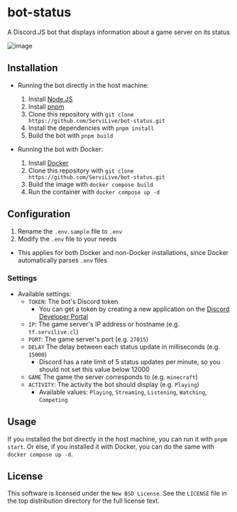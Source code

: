 # bot-status
A Discord.JS bot that displays information about a game server on its status

![image](https://user-images.githubusercontent.com/104658278/227810439-986ca705-d698-4e3e-8ebe-6b5021f8d33f.png)

## Installation
- Running the bot directly in the host machine:
    1. Install [Node.JS](https://nodejs.org/en/download/)
    2. Install [pnpm](https://pnpm.io/installation)
    3. Clone this repository with `git clone https://github.com/ServiLive/bot-status.git`
    4. Install the dependencies with `pnpm install`
    5. Build the bot with `pnpm build`

- Running the bot with Docker:
    1. Install [Docker](https://docs.docker.com/get-docker/)
    2. Clone this repository with `git clone https://github.com/ServiLive/bot-status.git`
    3. Build the image with `docker compose build`
    4. Run the container with `docker compose up -d`

## Configuration
1. Rename the `.env.sample` file to `.env`
2. Modify the `.env` file to your needs
- This applies for both Docker and non-Docker installations, since Docker automatically parses `.env` files

### Settings
- Available settings:
    - `TOKEN`: The bot's Discord token
        - You can get a token by creating a new application on the [Discord Developer Portal](https://discord.com/developers/applications)
    - `IP`: The game server's IP address or hostname (e.g. `tf.servilive.cl`)
    - `PORT`: The game server's port (e.g. `27015`)
    - `DELAY` The delay between each status update in milliseconds (e.g. `15000`)
        - Discord has a rate limit of 5 status updates per minute, so you should not set this value below 12000
    - `GAME` The game the server corresponds to (e.g. `minecraft`)
    - `ACTIVITY`: The activity the bot should display (e.g. `Playing`)
        - Available values: `Playing`, `Streaming`, `Listening`, `Watching`, `Competing`

## Usage
If you installed the bot directly in the host machine, you can run it with `pnpm start`. Or else, if you installed it with Docker, you can do the same with `docker compose up -d`.

## License
This software is licensed under the `New BSD License`. See the ``LICENSE`` file in the top distribution directory for the full license text.
